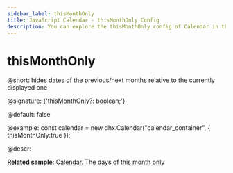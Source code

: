 ```yaml
---
sidebar_label: thisMonthOnly
title: JavaScript Calendar - thisMonthOnly Config 
description: You can explore the thisMonthOnly config of Calendar in the documentation of the DHTMLX JavaScript UI library. Browse developer guides and API reference, try out code examples and live demos, and download a free 30-day evaluation version of DHTMLX Suite 7.
---
```


# thisMonthOnly

@short: hides dates of the previous/next months relative to the currently displayed one

@signature: {'thisMonthOnly?: boolean;'}

@default: false

@example:
const calendar = new dhx.Calendar("calendar_container", {
   thisMonthOnly:true
});

@descr:

**Related sample**: [Calendar. The days of this month only](https://snippet.dhtmlx.com/4wi5hbtr)

[comment]: # (@related: calendar/how_to_start.md#initialize-calendar calendar/configuring.md#displayingonlycurrentmonth)
